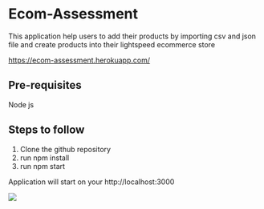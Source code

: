 # Ecom-Assessment

This application help users to add their products by importing csv and json file and create products into their lightspeed ecommerce store 

https://ecom-assessment.herokuapp.com/

## Pre-requisites

Node js 

## Steps to follow 

1) Clone the github repository 
2) run npm install 
3) run npm start 

Application will start on your http://localhost:3000

![](Ecom-Assessment.gif)


